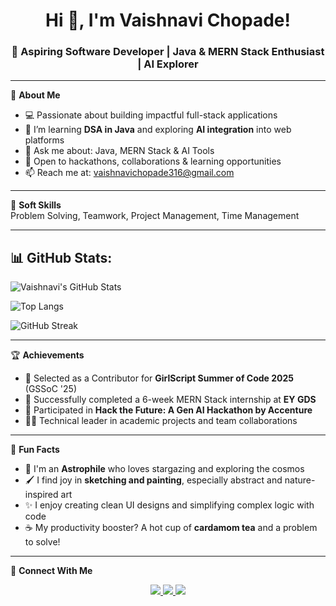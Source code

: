 <h1 align="center">Hi 👋, I'm Vaishnavi Chopade!</h1>
<h3 align="center">🚀 Aspiring Software Developer | Java & MERN Stack Enthusiast | AI Explorer</h3>

---

🌟 **About Me**
- 💻 Passionate about building impactful full-stack applications
- 🌱 I’m learning **DSA in Java** and exploring **AI integration** into web platforms
- 💬 Ask me about: Java, MERN Stack & AI Tools
- 🤝 Open to hackathons, collaborations & learning opportunities
- 📫 Reach me at: [vaishnavichopade316@gmail.com](mailto:vaishnavichopade316@gmail.com)
  
---

🧠 **Soft Skills**  
Problem Solving, Teamwork, Project Management, Time Management

---


## 📊 GitHub Stats:

![Vaishnavi's GitHub Stats](https://github-readme-stats.vercel.app/api?username=vaishnavic10&show_icons=true&theme=radical)

![Top Langs](https://github-readme-stats.vercel.app/api/top-langs/?username=vaishnavic10&layout=compact&theme=radical)

![GitHub Streak](https://github-readme-streak-stats.herokuapp.com?user=vaishnavic10&theme=radical)

---

🏆 **Achievements**
- 🚀 Selected as a Contributor for **GirlScript Summer of Code 2025** (GSSoC '25)
- 🧠 Successfully completed a 6-week MERN Stack internship at **EY GDS**
- 🥇 Participated in **Hack the Future: A Gen AI Hackathon by Accenture**
- 👩‍💼 Technical leader in academic projects and team collaborations

---

🎨 **Fun Facts**
- 🌌 I'm an **Astrophile** who loves stargazing and exploring the cosmos  
- 🖌️ I find joy in **sketching and painting**, especially abstract and nature-inspired art  
- ✨ I enjoy creating clean UI designs and simplifying complex logic with code  
- ☕ My productivity booster? A hot cup of **cardamom tea** and a problem to solve!

---

🔗 **Connect With Me**
<p align="center">
  <a href="https://www.linkedin.com/in/vaishnavi-chopade-624110287/" target="_blank">
    <img src="https://img.shields.io/badge/LinkedIn-blue?logo=linkedin&logoColor=white" />
  </a>
  <a href="mailto:vaishnavichopade316@gmail.com">
    <img src="https://img.shields.io/badge/Gmail-red?logo=gmail&logoColor=white" />
  </a>
  <a href="https://github.com/vaishnavic10">
    <img src="https://img.shields.io/badge/GitHub-181717?logo=github&logoColor=white" />
  </a>
</p>

